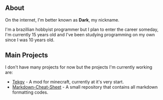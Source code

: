 ## About
On the internet, I'm better known as **Dark**, my nickname.

I'm a brazillian hobbyist programmer but I plan to enter the career someday, I'm currently 15 years old and I've been studying programming on my own since I was 10 years old.

## Main Projects
I don't have many projects for now but the projects I'm currently working are:

* [Tekgy](https://github.com/Teekgy) - A mod for minecraft, currently at it's very start.
* [Markdown-Cheat-Sheet](https://github.com/Markdown-Cheat-Sheet) - A small repository that contains all markdown formatting codes.
